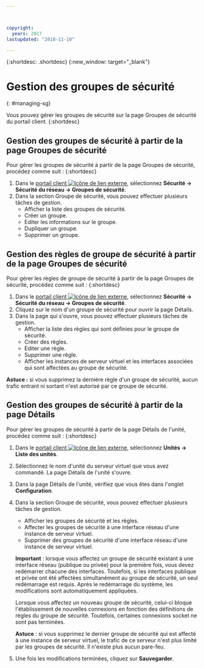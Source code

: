 ```yaml
---



copyright:
  years: 2017
lastupdated: "2018-11-10"

---
```


{:shortdesc: .shortdesc}
{:new_window: target="_blank"}

# Gestion des groupes de sécurité
{: #managing-sg}

Vous pouvez gérer les groupes de sécurité sur la page Groupes de sécurité du portail client.
{:shortdesc}

## Gestion des groupes de sécurité à partir de la page Groupes de sécurité

Pour gérer les groupes de sécurité à partir de la page Groupes de sécurité, procédez comme suit :
{:shortdesc}

1. Dans le [portail client ![Icône de lien externe](../../icons/launch-glyph.svg "Icône de lien externe")](https://control.softlayer.com/), sélectionnez **Sécurité -> Sécurité du réseau -> Groupes de sécurité**.
2. Dans la section Groupe de sécurité, vous pouvez effectuer plusieurs tâches de gestion.
     * Afficher la liste des groupes de sécurité.
     * Créer un groupe.
     * Editer les informations sur le groupe.
     * Dupliquer un groupe.
     * Supprimer un groupe.
     
## Gestion des règles de groupe de sécurité à partir de la page Groupes de sécurité

Pour gérer les règles de groupe de sécurité à partir de la page Groupes de sécurité, procédez comme suit :
{:shortdesc}

1. Dans le [portail client ![Icône de lien externe](../../icons/launch-glyph.svg "Icône de lien externe")](https://control.softlayer.com/), sélectionnez **Sécurité -> Sécurité du réseau -> Groupes de sécurité**.
2. Cliquez sur le nom d'un groupe de sécurité pour ouvrir la page Détails.
3. Dans la page qui s'ouvre, vous pouvez effectuer plusieurs tâches de gestion.
     * Afficher la liste des règles qui sont définies pour le groupe de sécurité.
     * Créer des règles.
     * Editer une règle.
     * Supprimer une règle.
     * Afficher les instances de serveur virtuel et les interfaces associées qui sont affectées au groupe de sécurité.
     
**Astuce :** si vous supprimez la dernière règle d'un groupe de sécurité, aucun trafic entrant ni sortant n'est autorisé par ce groupe de sécurité.
     
## Gestion des groupes de sécurité à partir de la page Détails

Pour gérer les groupes de sécurité à partir de la page Détails de l'unité, procédez comme suit :
{:shortdesc}

1. Dans le [portail client ![Icône de lien externe](../../icons/launch-glyph.svg "Icône de lien externe")](https://control.softlayer.com/), sélectionnez **Unités -> Liste des unités**.
2. Sélectionnez le nom d'unité du serveur virtuel que vous avez commandé. La page Détails de l'unité s'ouvre.
3. Dans la page Détails de l'unité, vérifiez que vous êtes dans l'onglet **Configuration**.
4. Dans la section Groupe de sécurité, vous pouvez effectuer plusieurs tâches de gestion.
     * Afficher les groupes de sécurité et les règles.
     * Affecter les groupes de sécurité à une interface réseau d'une instance de serveur virtuel.
     * Supprimer des groupes de sécurité d'une interface réseau d'une instance de serveur virtuel.
     
     **Important** : lorsque vous affectez un groupe de sécurité existant à une interface réseau (publique ou privée) pour la première fois, vous devez redémarrer chacune des interfaces.  Toutefois, si les interfaces publique et privée ont été affectées simultanément au groupe de sécurité, un seul redémarrage est requis.  Après le redémarrage du système, les modifications sont automatiquement appliquées.
     
     Lorsque vous affectez un nouveau groupe de sécurité, celui-ci bloque l'établissement de nouvelles connexions en fonction des définitions de règles du groupe de sécurité. Toutefois, certaines connexions socket ne sont pas terminées.

     **Astuce** : si vous supprimez le dernier groupe de sécurité qui est affecté à une instance de serveur virtuel, le trafic de ce serveur n'est plus limité par les groupes de sécurité. Il n'existe plus aucun pare-feu.
     
6. Une fois les modifications terminées, cliquez sur **Sauvegarder**.
